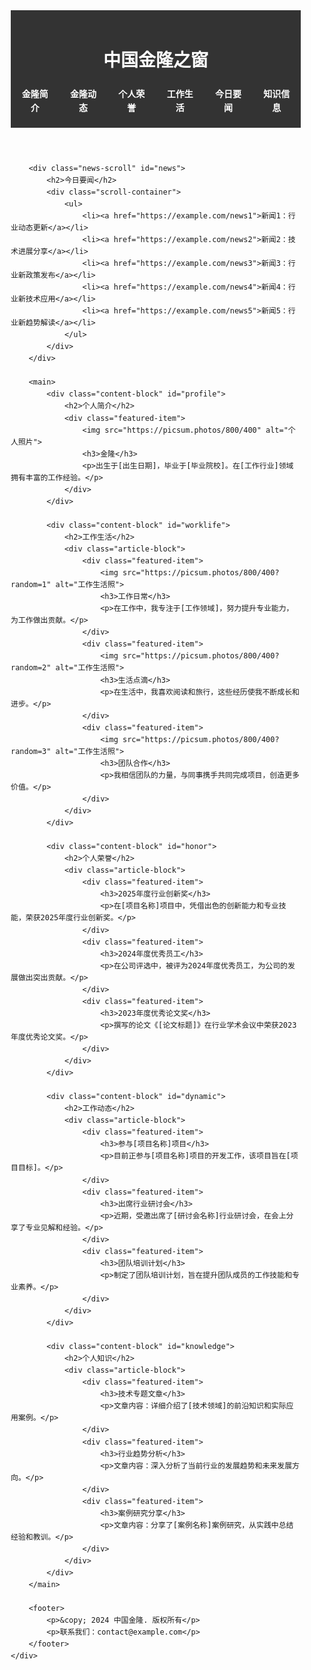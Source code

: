 <html lang="zh-CN">
<head>
    <meta charset="UTF-8">
    <meta name="viewport" content="width=device-width, initial-scale=1.0">
    <title>中国金隆之窗</title>
    <style>
        body {
            margin: 0;
            font-family: Arial, sans-serif;
            line-height: 1.6;
        }
        .container {
            max-width: 1200px;
            margin: 0 auto;
            padding: 0 20px;
            box-sizing: border-box;
        }
        header {
            background: #333;
            color: white;
            padding: 20px 0;
            text-align: center;
        }
        nav ul {
            list-style: none;
            padding: 0;
            margin: 0;
            display: flex;
            justify-content: center;
        }
        nav ul li {
            margin: 0 15px;
        }
        nav ul li a {
            color: white;
            text-decoration: none;
            font-weight: bold;
        }
        .content-block {
            margin: 20px 0;
        }
        .news-scroll {
            height: 40px;
            overflow: hidden;
            white-space: nowrap;
            border: 1px solid #ddd;
            padding: 10px;
            margin: 10px 0;
        }
        .news-scroll ul {
            display: inline-block;
            animation: scroll 30s linear infinite;
            padding: 0;
            margin: 0;
            list-style: none;
        }
        .news-scroll li {
            display: inline-block;
            margin-right: 20px;
        }
        @keyframes scroll {
            0% { transform: translateX(100%); }
            100% { transform: translateX(-100%); }
        }
        footer {
            background: #f8f8f8;
            padding: 20px 0;
            text-align: center;
            margin-top: 40px;
            color: #666;
        }
        .featured-item {
            border: 1px solid #ddd;
            padding: 10px;
            margin-bottom: 10px;
            border-radius: 8px;
            width: calc(33.33% - 10px);
            float: left;
            margin-right: 10px;
        }
        .featured-item:nth-child(3n) {
            margin-right: 0;
        }
        .featured-item img {
            width: 100%;
            height: 150px;
            object-fit: cover;
            border-radius: 8px;
            margin-bottom: 5px;
        }
        .article-block {
            overflow: hidden;
            clear: both;
        }
    </style>
</head>
<body>
    <div class="container">
        <header>
            <h1>中国金隆之窗</h1>
            <nav>
                <ul>
                    <li><a href="#profile">金隆简介</a></li>
                    <li><a href="#worklife">金隆动态</a></li>
                    <li><a href="#honor">个人荣誉</a></li>
                    <li><a href="#dynamic">工作生活</a></li>
                    <li><a href="#news">今日要闻</a></li>
                    <li><a href="#knowledge">知识信息</a></li>
                </ul>
            </nav>
        </header>
        
        <div class="news-scroll" id="news">
            <h2>今日要闻</h2>
            <div class="scroll-container">
                <ul>
                    <li><a href="https://example.com/news1">新闻1：行业动态更新</a></li>
                    <li><a href="https://example.com/news2">新闻2：技术进展分享</a></li>
                    <li><a href="https://example.com/news3">新闻3：行业新政策发布</a></li>
                    <li><a href="https://example.com/news4">新闻4：行业新技术应用</a></li>
                    <li><a href="https://example.com/news5">新闻5：行业新趋势解读</a></li>
                </ul>
            </div>
        </div>
        
        <main>
            <div class="content-block" id="profile">
                <h2>个人简介</h2>
                <div class="featured-item">
                    <img src="https://picsum.photos/800/400" alt="个人照片">
                    <h3>金隆</h3>
                    <p>出生于[出生日期]，毕业于[毕业院校]。在[工作行业]领域拥有丰富的工作经验。</p>
                </div>
            </div>
            
            <div class="content-block" id="worklife">
                <h2>工作生活</h2>
                <div class="article-block">
                    <div class="featured-item">
                        <img src="https://picsum.photos/800/400?random=1" alt="工作生活照">
                        <h3>工作日常</h3>
                        <p>在工作中，我专注于[工作领域]，努力提升专业能力，为工作做出贡献。</p>
                    </div>
                    <div class="featured-item">
                        <img src="https://picsum.photos/800/400?random=2" alt="工作生活照">
                        <h3>生活点滴</h3>
                        <p>在生活中，我喜欢阅读和旅行，这些经历使我不断成长和进步。</p>
                    </div>
                    <div class="featured-item">
                        <img src="https://picsum.photos/800/400?random=3" alt="工作生活照">
                        <h3>团队合作</h3>
                        <p>我相信团队的力量，与同事携手共同完成项目，创造更多价值。</p>
                    </div>
                </div>
            </div>
            
            <div class="content-block" id="honor">
                <h2>个人荣誉</h2>
                <div class="article-block">
                    <div class="featured-item">
                        <h3>2025年度行业创新奖</h3>
                        <p>在[项目名称]项目中，凭借出色的创新能力和专业技能，荣获2025年度行业创新奖。</p>
                    </div>
                    <div class="featured-item">
                        <h3>2024年度优秀员工</h3>
                        <p>在公司评选中，被评为2024年度优秀员工，为公司的发展做出突出贡献。</p>
                    </div>
                    <div class="featured-item">
                        <h3>2023年度优秀论文奖</h3>
                        <p>撰写的论文《[论文标题]》在行业学术会议中荣获2023年度优秀论文奖。</p>
                    </div>
                </div>
            </div>
            
            <div class="content-block" id="dynamic">
                <h2>工作动态</h2>
                <div class="article-block">
                    <div class="featured-item">
                        <h3>参与[项目名称]项目</h3>
                        <p>目前正参与[项目名称]项目的开发工作，该项目旨在[项目目标]。</p>
                    </div>
                    <div class="featured-item">
                        <h3>出席行业研讨会</h3>
                        <p>近期，受邀出席了[研讨会名称]行业研讨会，在会上分享了专业见解和经验。</p>
                    </div>
                    <div class="featured-item">
                        <h3>团队培训计划</h3>
                        <p>制定了团队培训计划，旨在提升团队成员的工作技能和专业素养。</p>
                    </div>
                </div>
            </div>
            
            <div class="content-block" id="knowledge">
                <h2>个人知识</h2>
                <div class="article-block">
                    <div class="featured-item">
                        <h3>技术专题文章</h3>
                        <p>文章内容：详细介绍了[技术领域]的前沿知识和实际应用案例。</p>
                    </div>
                    <div class="featured-item">
                        <h3>行业趋势分析</h3>
                        <p>文章内容：深入分析了当前行业的发展趋势和未来发展方向。</p>
                    </div>
                    <div class="featured-item">
                        <h3>案例研究分享</h3>
                        <p>文章内容：分享了[案例名称]案例研究，从实践中总结经验和教训。</p>
                    </div>
                </div>
            </div>
        </main>
        
        <footer>
            <p>&copy; 2024 中国金隆. 版权所有</p>
            <p>联系我们：contact@example.com</p>
        </footer>
    </div>
</body>
</html>
